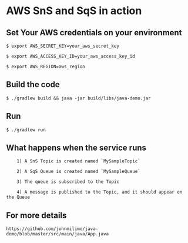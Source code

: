 # AWS SnS and SqS in action

## Set Your AWS credentials on your environment
```
$ export AWS_SECRET_KEY=your_aws_secret_key
```
```
$ export AWS_ACCESS_KEY_ID=your_aws_access_key_id
```
```
$ export AWS_REGION=aws_region
```

## Build the code
```
$ ./gradlew build && java -jar build/libs/java-demo.jar
```

## Run
```
$ ./gradlew run
```

## What happens when the service runs

        1) A SnS Topic is created named `MySampleTopic`

        2) A SqS Queue is created named `MySampleQueue`

        3) The queue is subscribed to the Topic

        4) A message is published to the Topic, and it should appear on the Queue


## For more details

```
https://github.com/johnmilimo/java-demo/blob/master/src/main/java/App.java
```
